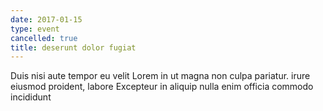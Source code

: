 ```yaml
---
date: 2017-01-15
type: event
cancelled: true
title: deserunt dolor fugiat
---
```

Duis nisi aute tempor eu velit Lorem in ut magna non culpa pariatur. irure eiusmod proident, labore Excepteur in aliquip nulla enim officia commodo incididunt